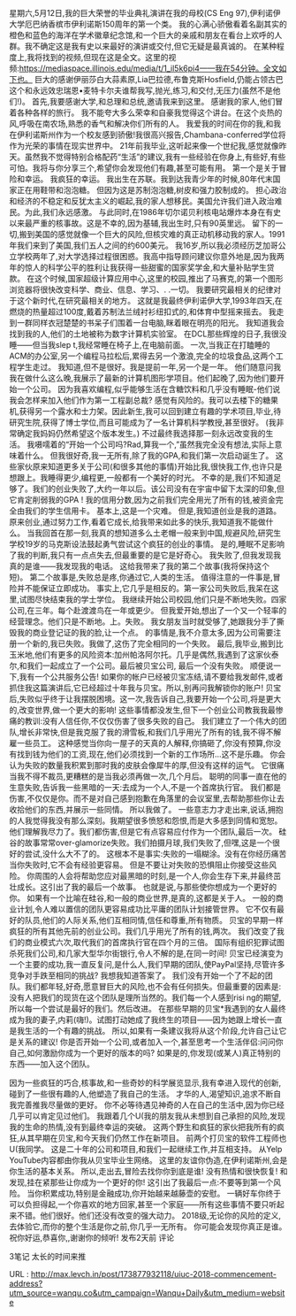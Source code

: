星期六,5月12日,我的巨大荣誉的毕业典礼演讲在我的母校(CS Eng 97),伊利诺伊大学厄巴纳香槟市伊利诺斯150周年的第一个类。 
 我的心满心骄傲看着名副其实的橙色和蓝色的海洋在学术徽章纪念馆,和一个巨大的亲戚和朋友在看台上欢呼的人群。我不确定这是我有史以来最好的演讲或交付,但它无疑是最真诚的。 
 在某种程度上,我将找到的视频,但现在这是全文。这里的视频:https://mediaspace.illinois.edu/media/t/1_il5k6pi4——我在54分钟。全文如下也。 
 巨大的感谢伊丽莎白大蒜素原,Lia巴拉德,布鲁克斯Hosfield,仍能占领古巴这个和永远效忠瑞恩•麦特卡尔夫谁帮我写,抛光,练习,和交付,无压力(虽然不是他们!)。 
 首先,我要感谢大学,和总理和总统,邀请我来到这里。 
 感谢我的家人,他们冒着各种各样的旅行。 
 我不能夸大多么荣幸和自豪我觉得这个讲台。在这个炎热的风,呼吸在南农场,熟悉的香气和解决你们所有的人。 
 我爱我的时间在你的我,和我在伊利诺斯州作为一个校友感到骄傲!我很高兴报告,Chambana-conferred学位将作为光荣的事情在现实世界中。 
 21年前我毕业,这听起来像一个世纪我,感觉就像昨天。虽然我不觉得特别合格配药“生活”的建议,我有一些经验在你身上,有些好,有些可怕。我将与你分享三个,希望你会发现他们有趣,甚至可能有用。 
 第一个是关于冒险和幸运。 
 我疯狂的幸运。 
 我出生在苏联。我到达我青少年的时候,80年代末国家正在用鞋带和泡泡糖。 
 但因为这是苏制泡泡糖,树皮和强力胶制成的。 
 担心政治和经济的不稳定和反犹太主义的崛起,我的家人想移民。美国允许我们进入政治难民。为此,我们永远感激。 
 与此同时,在1986年切尔诺贝利核电站爆炸本身在有史以来最严重的核事故。这是不幸的,因为基辅,我出生时,只有90英里远。 
 留下的一切,搬到美国的感觉就像一个巨大的风险,但核灾难的真正动机移动我的家人。1991年我们来到了美国,我们五人之间的约600美元。 
 我16岁,所以我必须经历芝加哥公立学校两年了,对大学选择过程很困惑。我高中指导顾问建议你意外地是,因为我两年的惊人的科学公平的胜利让我获得一些甜蜜的国家奖学金,和大量补贴学生贷款。 
 在这个时候,国家超级计算应用中心,这里的校园,推出了马赛克,的第一个图形浏览器将很快改变科学、商业、信息、学习、. .一切。 
 我要研究最相关的纪律对于这个新时代,在研究最相关的地方。 
 这就是我最终伊利诺伊大学,1993年四天,在燃烧的热量超过100度,戴着苏制法兰绒衬衫纽扣式的,和体育中型摇来摇去。 
 我走到一群同样衣冠楚楚的书呆子们围着一台电脑,眯着眼在明亮的阳光。 
 我知道我会找到我的人,他们的土地被称为数字计算机实验室。 
 在DCL那些辉煌的日子,我很没睡——但当我slep 
 t,我经常睡在椅子上,在电脑前面。 
 一次,当我正在打瞌睡的ACM的办公室,另一个编程马拉松后,累得去另一个激浪,完全的垃圾食品,这两个工程学生走过。 
 我知道,但不是很好。我是提前一年,另一个是一年。 
 他们随意问我我在做什么这么晚,我展示了最新的计算机图形学项目。他们起晚了,因为他们要开始一个公司。 
 因为我喜欢编程,似乎能够生活在含糖饮料和几乎没有睡眠-他们说我会怎样来加入他们作为第一工程副总裁? 
 感觉有风险的。我可以去楼下的糖果机,获得另一个露水和士力架。因此新生,我可以回到建立有趣的学术项目,毕业,待研究生院,获得了博士学位,而且可能成为了一名计算机科学教授,甚至很好。 
 (我非常确定我妈妈仍然希望这个版本发生。) 
 不过最终我选择那一刻永远改变我的生活。 
 我嗫嚅着的“开始一个公司吗?Rad,算我一个,”虽然我完全没有想法,实际上意味着什么。 
 但我很好奇,我一无所有,除了我的GPA,和我们第一次启动诞生了。 
 这些家伙原来知道更多关于公司(和很多其他的事情)开始比我,很快我工作,也许只是想跟上。我睡得更少,编程更,一般都有一个美好的时光。 
 不幸的是,我们不知道足够了。我们的创业失败了,大约一年以后。该公司没有在宇宙中留下太深的印象,但它肯定削弱我的GPA ! 
 我的信用分数,因为之前我们完全用光了所有的钱,被资金完全由我们的学生信用卡。 
 基本上,这是一个灾难。 
 但是,我知道创业是我的道路。原来创业,通过努力工作,看着它成长,给我带来如此多的快乐,我知道我不能做什么。 
 当我回首在那一刻,我真的想知道多么土老帽一般来到中国,规避风险,研究生学校19岁的马克斯设法鼓起勇气尝试这个疯狂的创业的事情。 
 是的,睡眠不足影响了我的判断,我只有一点点失去,但最重要的是它是好奇心。 
 我失败了,但我发现我真的是谁——我发现我的电话。 
 这给我带来了我的第二个故事(我将保持这个短)。 
 第二个故事是,失败总是疼,你通过它,人类的生活。 
 值得注意的一件事是,冒险并不能保证立即成功。 
 事实上,它几乎是相反的。第一家公司失败后,我呆在这里,试图尽快结束我的学士学位。 
 我继续开始公司校园,他们只是不断地失败。四家公司,在三年。每个赴渡渡鸟在一年或更少。 
 但我爱开始,想出了一个又一个轻率的经营理念。他们只是不断地。上。失败。 
 我女朋友当时就受够了,她跟我分手了撕毁我的商业登记证的我的脸,让一个点。 
 的事情是,我不介意太多,因为公司需要注册一个新的,我已失败。我做了,这伤了完全相同的一个失败。 
 最后,我毕业,搬到比玉米地,他们有更多的风险资本:加州帕洛阿尔托。几乎是偶然,我遇到了这家伙泰尔,和我们一起成立了一个公司。最后被贝宝公司, 
 最后一个没有失败。 
 顺便说一下,我有一个公共服务公告! 
 如果你的帐户已经被贝宝冻结,请不要给我发邮件,或者抓住我这篇演讲后,它已经超过十年我与贝宝。所以,别再问我解锁你的账户! 
 贝宝后,失败似乎终于让我摆脱困境。这一次,我告诉自己,我要开始一个公司,将是更大的,改变世界,做一个更大的影响! 
 这些事情都没发生,但下一个创业公司教我我最惨痛的教训:没有人信任你,不仅仅伤害了很多失败的自己。 
 我们建立了一个伟大的团队,增长非常快,但是我克服了我的滑雪板,和我们几乎用光了所有的钱,我不得不解雇一些员工。 
 这种感觉当你向一屋子的天真的人解释,你搞砸了,你没有预算,你没有找到钱为他们的工资,现在,他们必须找到一个新的工作场所…这不是乐趣。 
 你会认为失败的数量我积累到那时我的皮肤会像犀牛的厚,但没有这样的运气。 
 它很痛当我不得不裁员,更糟糕的是当我必须再做一次,几个月后。 
 聪明的同事一直在他的生意失败,告诉我一些黑暗的一天:去成为一个人,不是一个首席执行官。 
 我们都是伤害,不仅仅是你。而不是对自己感到抱歉在角落里的会议室里,去帮助那些你让去收拾他们的东西,并展示一些同情。 
 所以我做了。 
 一些意志力才走出来,说话,拥抱的人我觉得我没有那么深刻。我期望很多愤怒和怨恨,而是大多感到同情和宽恕。 
 他们理解我尽力了。我们都伤害,但是它有点容易应付作为一个团队,最后一次。 
 硅谷的故事常常over-glamorize失败。我们拍摄月球,我们失败了,但嘿,这是一个很好的尝试,没什么大不了的。 
 这根本不是事实:失败的一塌糊涂。没有在你经历痛苦当你失败时,它不会有经验更容易。 
 但是不要让对失败的恐惧阻止你接受这些风险。 
 你周围的人会将帮助您应对最黑暗的时刻,是一个人,你会生存下来,并最终茁壮成长。这引出了我的最后一个故事。 
 也就是说,与那些使你想成为一个更好的你。 
 如果有一个比喻在硅谷,和一般的商业世界,是真的,这都是关于人。 
 一般的商业计划,令人难以置信的团队更容易成功比平庸的团队计划接管世界。 
 它不仅有最好的队员,他们的人际关系,他们互相同情,信任和尊重,所有物质。 
 贝宝的早期一样疯狂的所有其他先前的创业公司。我们几乎用光了所有的钱,两次。 
 我们改变了我们的商业模式六次,取代我们的首席执行官在四个月的三倍。 
 国际有组织犯罪试图杀死我们公司,和几家大型华尔街银行,令人不解的是,在同一时间! 
 贝宝已经演变为一个主要的成功,我一直反复问,是什么人,我们早期的团队,使PayPal坚持,尽管许多竞争对手跌至相同的挑战? 
 我想我知道答案了。 
 我们没有开始一个了不起的团队。我们都年轻,好奇,愿意冒巨大的风险,也不会有任何损失。但最重要的因素是:没有人把我们的现货在这个团队是理所当然的。我们每一个人感到risi 
 ng的期望,所以每一个尝试是最好的我们。然后改进。 
 在那些早期的贝宝*我遇到的女人最终成为我的妻子,内莉(嗨!)。试图打动她成了我终生的项目——因为她跟上增长一直是我生活的一个有趣的挑战。 
 所以,如果有一条建议我将从这个阶段,允许自己让它是关系的建议! 
 你是否开始一个公司,或者加入一个,甚至思考一个生活伴侣:问问你自己,如何激励你成为一个更好的版本的吗? 
 如果是的,你发现(或某人)真正特别的东西——加入这个团队。 
  
 因为一些疯狂的巧合,核事故,和一些奇妙的科学展览显示,我有幸进入现代的创新,碰到了一些很有趣的人,他塑造了我自己的生活。 
 才华的人,渴望知识,追求不断自我完善推我尽量做的更好。 
 你不必等待遇见神奇的人在自己的生活中,因为你已经几乎可以肯定见过他们。 
 我跟着几个U(我的朋友我从未想到自己承担的风险,发现我的生命的热情,没有到最终幸运的突破。 
 这两个野生和疯狂的家伙把我所有的疯狂,从其早期在贝宝,和今天我们仍然工作在新项目。 
 前两个打贝宝的软件工程师也U(我同学。 
 这是二十年的公司和项目,和我们一起继续工作,并互相支持。 
 从Yelp YouTube内容都由你我从贝宝毕业生网络。 
 这里的友谊你伪造,在伊利诺斯州,会是你生活的基本关系。 
 所以,走出去,冒险去找你你到底是谁! 
 没有热情和很快恢复! 
 和发现,挂在紧那些让你成为一个更好的你! 
 这引出了我最后一点:不要等到第一个风险。 
 当你积累成功,特别是金融成功,你开始越来越藤壶的安慰。 
 一辆好车你终于可以负担得起,一个你喜欢的地方回家,甚至一个家庭——所有这些事情不要只听起来不错。他们很好。他们还没有改变的强大动力。 
 2018级,无论你的风险的定义,去体验它,而你的整个生活是你之前,你几乎一无所有。 
 你可能会发现你真正是谁。 
 祝你好运,恭喜你,,谢谢你的倾听! 
 发布2天前 
 评论 
  
 3笔记 
 太长的时间来推 
  
   
  URL : http://max.levch.in/post/173877932118/uiuc-2018-commencement-address?utm_source=wanqu.co&utm_campaign=Wanqu+Daily&utm_medium=website